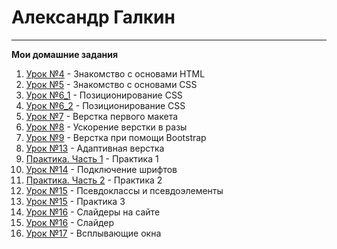 # Александр Галкин
___
**Мои домашние задания**  
1. [Урок №4](https://alga39.github.io/lesson_4/ "Знакомство с основами HTML") - Знакомство с основами HTML 
2. [Урок №5](https://alga39.github.io/lesson_5/ "Знакомство с основами CSS") - Знакомство с основами CSS
3. [Урок №6_1](https://alga39.github.io/lesson_6_1/ "Позиционирование CSS") - Позиционирование CSS
4. [Урок №6_2](https://alga39.github.io/lesson_6_2/ "Позиционирование CSS") - Позиционирование CSS
5. [Урок №7](https://alga39.github.io/lesson_7/ "Верстка первого макета") - Верстка первого макета
6. [Урок №8](https://alga39.github.io/lesson_8/ "Ускорение верстки в разы") - Ускорение верстки в разы 
7. [Урок №9](https://alga39.github.io/lesson_9/ "Верстка при помощи Bootstrap") - Верстка при помощи Bootstrap
8. [Урок №13](https://alga39.github.io/lesson_13/ "Верстка при помощи Bootstrap") - Адаптивная верстка
9. [Практика. Часть 1](https://alga39.github.io/module_5-practice_1/ "Модуль 5. Практика 1") - Практика 1
10. [Урок №14](https://alga39.github.io/lesson_14/ "Подключение шрифтов") - Подключение шрифтов
11. [Практика. Часть 2](https://alga39.github.io/module_5-practice_2/ "Модуль 5. Практика 2") - Практика 2
12. [Урок №15](https://alga39.github.io/lesson_15/ "Псевдоклассы и псевдоэлементы") - Псевдоклассы и псевдоэлементы
13. [Урок №15](https://alga39.github.io/module_5-practice_3/ "Эффекты при наведении и адаптив первого экрана") - Практика 3
14. [Урок №16](https://alga39.github.io/lesson_16/ "Слайдеры на сайте") - Слайдеры на сайте
15. [Урок №16](https://alga39.github.io/module_5-practice_4/ "Верстка блока с преимуществами. Слайдер.") - Слайдер 
16. [Урок №17](https://alga39.github.io/lesson_17/ "Всплывающие окна") - Всплывающие окна
